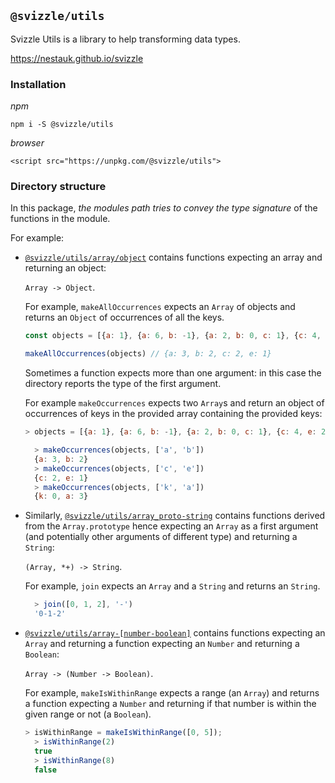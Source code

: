 ## `@svizzle/utils`

Svizzle Utils is a library to help transforming data types.

https://nestauk.github.io/svizzle

### Installation

*npm*


`npm i -S @svizzle/utils`

*browser*

```
<script src="https://unpkg.com/@svizzle/utils">
```

### Directory structure

In this package, *the modules path tries to convey the type signature* of the functions in the module.

For example:

- [`@svizzle/utils/array/object`](https://nestauk.github.io/svizzle/module-@svizzle_utils_array_object.html) contains functions expecting an array and returning an object:

  `Array -> Object`.

  For example, `makeAllOccurrences` expects an `Array` of objects and returns an `Object` of occurrences of all the keys.

  ```js
  const objects = [{a: 1}, {a: 6, b: -1}, {a: 2, b: 0, c: 1}, {c: 4, e: 2}];

  makeAllOccurrences(objects) // {a: 3, b: 2, c: 2, e: 1}
  ```

  Sometimes a function expects more than one argument: in this case the directory reports the type of the first argument.

  For example `makeOccurrences` expects two `Array`s and return an object of occurrences of keys in the provided array containing the provided keys:

  ```js
  > objects = [{a: 1}, {a: 6, b: -1}, {a: 2, b: 0, c: 1}, {c: 4, e: 2}];

	> makeOccurrences(objects, ['a', 'b'])
	{a: 3, b: 2}
	> makeOccurrences(objects, ['c', 'e'])
	{c: 2, e: 1}
	> makeOccurrences(objects, ['k', 'a'])
	{k: 0, a: 3}
  ```

- Similarly, [`@svizzle/utils/array_proto-string`](https://nestauk.github.io/module-@svizzle_utils_array_proto-string.html) contains functions derived from the `Array.prototype` hence expecting an `Array` as a first argument (and potentially other arguments of different type) and returning a `String`:

  `(Array, *+) -> String`.

  For example, `join` expects an `Array` and a `String` and returns an `String`.

  ```js
	> join([0, 1, 2], '-')
	'0-1-2'
  ```

- [`@svizzle/utils/array-[number-boolean]`](https://nestauk.github.io/svizzle/module-@svizzle_utils_array-%255Bnumber-boolean%255D.html) contains functions expecting an `Array` and returning a function expecting an `Number` and returning a `Boolean`:

  `Array -> (Number -> Boolean)`.

  For example, `makeIsWithinRange` expects a range (an `Array`) and returns a function expecting a `Number` and returning if that number is within the given range or not (a `Boolean`).

  ```js
  > isWithinRange = makeIsWithinRange([0, 5]);
	> isWithinRange(2)
	true
	> isWithinRange(8)
	false
  ```
